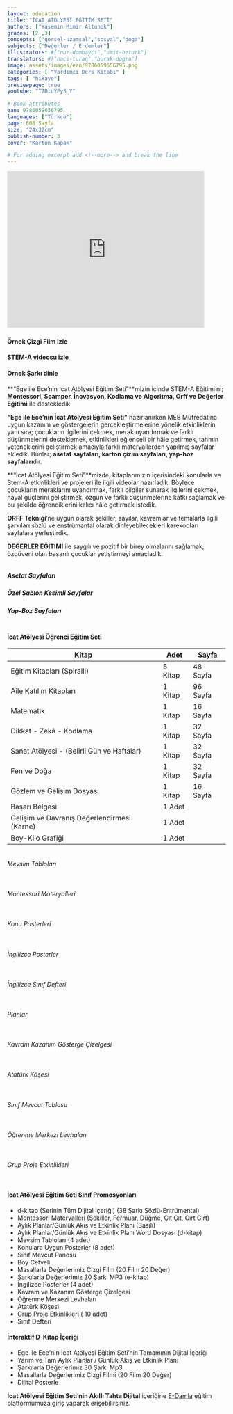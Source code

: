 ```yaml
---
layout: education
title: "İCAT ATÖLYESİ EĞİTİM SETİ"
authors: ["Yasemin Mimir Altunok"]
grades: [2 ,3]
concepts: ["gorsel-uzamsal","sosyal","doga"]
subjects: ["Değerler / Erdemler"]
illustrators: #["nur-dombayci","umit-ozturk"]
translators: #["naci-turan","burak-dogru"]
image: assets/images/ean/9786059656795.png
categories: [ "Yardımcı Ders Kitabı" ]
tags: [ "hikaye"]
previewpage: true
youtube: "T7DtuYFyS_Y"

# Book attributes
ean: 9786059656795
languages: ["Türkçe"]
page: 608 Sayfa
size: "24x32cm"
publish-number: 3
cover: "Karton Kapak"

# For adding excerpt add <!--more--> and break the line
---
```

<!--more--> 
<iframe src="https://www.youtube.com/embed/T7DtuYFyS_Y?rel=0&amp;enablejsapi=1&amp;wmode=opaque" width="90%"
  height="360px" frameborder="0" allowfullscreen="allowfullscreen"></iframe>
<img src="/assets/images/educations/icat-atolyesi/icat-atolyesi-resim-yazi.png" alt="">

<div class="container">
  <div class="row">
    <div class="col-4">
      <h4>Örnek Çizgi Film izle</h4>
      <a href="https://youtu.be/CXG45Y4Ct9o" target="_blank">
        <i class="mdi mdi-youtube fa-4x" style="color: red;"></i>
      </a>
    </div>
    <div class="col-4">
      <h4>STEM-A videosu izle</h4>
      <a href="https://youtu.be/Gw6MmUqk6_Q" target="_blank">
        <i class="mdi mdi-youtube fa-4x" style="color: red;"></i>
      </a>
    </div>
    <div class="col-4">
      <h4>Örnek Şarkı dinle</h4>
      <a href="http://edam.la/orff/" target="_blank">
        <i class="mdi mdi-music-clef-treble fa-4x" style="color:#007bff ;"></i>
      </a>
    </div>
  </div>
</div>

**“Ege ile Ece’nin İcat Atölyesi Eğitim Seti”**mizin içinde STEM-A Eğitimi’ni; **Montessori, Scamper, İnovasyon, Kodlama
ve Algoritma, Orff ve Değerler Eğitimi** ile destekledik.

**“Ege ile Ece’nin İcat Atölyesi Eğitim Seti”** hazırlanırken MEB Müfredatına uygun kazanım ve göstergelerin
gerçekleştirmelerine yönelik etkinliklerin yanı sıra; çocukların ilgilerini çekmek, merak uyandırmak ve farklı
düşünmelerini desteklemek, etkinlikleri eğlenceli bir hâle getirmek, tahmin yeteneklerini geliştirmek amacıyla farklı
materyallerden yapılmış sayfalar ekledik. Bunlar; **asetat sayfaları, karton çizim sayfaları, yap-boz sayfaları**dır.

**“İcat Atölyesi Eğitim Seti”**mizde; kitaplarımızın içerisindeki konularla ve Stem-A etkinlikleri ve projeleri ile
ilgili videolar hazırladık. Böylece çocukların meraklarını uyandırmak, farklı bilgiler sunarak ilgilerini çekmek, hayal
güçlerini geliştirmek, özgün ve farklı düşünmelerine katkı sağlamak ve bu
şekilde öğrendiklerini kalıcı hâle getirmek istedik.

**ORFF Tekniği**’ne uygun olarak şekiller, sayılar, kavramlar ve temalarla ilgili şarkıları sözlü ve enstrümantal olarak
dinleyebilecekleri karekodları sayfalara yerleştirdik.

**DEĞERLER EĞİTİMİ** ile saygılı ve pozitif bir birey olmalarını sağlamak,
özgüveni olan başarılı çocuklar yetiştirmeyi amaçladık.

<div class="container">
  <div class="row">
    <div class="col-6 col-md-4">
      <img src="/assets/images/educations/icat-atolyesi/stema.png" alt="">
    </div>
    <div class="col-6 col-md-4">
      <img src="/assets/images/educations/icat-atolyesi/scamper.png" alt="">
    </div>
    <div class="col-6 col-md-4">
      <img src="/assets/images/educations/icat-atolyesi/degerler-egitimi.png" alt="">
    </div>
  </div>
  <div class="row">
    <div class="col-6 col-md-4">
      <img src="/assets/images/educations/icat-atolyesi/montessori.png" alt="">
    </div>
    <div class="col-6 col-md-4">
      <img src="/assets/images/educations/icat-atolyesi/orf.png" alt="">
    </div>
    <div class="col-6 col-md-4">
      <img src="/assets/images/educations/icat-atolyesi/inovasyon.png" alt="">
    </div>
  </div>
  <div class="row">
    <div class="col-6 col-md-3">
      <img class="zoom" src="/assets/images/educations/icat-atolyesi/kitap1.jpg" alt="">
    </div>
    <div class="col-6 col-md-3">
      <img class="zoom" src="/assets/images/educations/icat-atolyesi/kitap2.jpg" alt="">
    </div>
    <div class="col-6 col-md-3">
      <img class="zoom" src="/assets/images/educations/icat-atolyesi/kitap3.jpg" alt="">
    </div>
    <div class="col-6 col-md-3">
      <img class="zoom" src="/assets/images/educations/icat-atolyesi/kitap4.jpg" alt="">
    </div>
  </div>
  <div class="row">
    <div class="col-6 col-md-3">
      <img class="zoom" src="/assets/images/educations/icat-atolyesi/kitap5.jpg" alt="">
    </div>
    <div class="col-6 col-md-3">
      <img class="zoom" src="/assets/images/educations/icat-atolyesi/kitap6.jpg" alt="">
    </div>
    <div class="col-6 col-md-3">
      <img class="zoom" src="/assets/images/educations/icat-atolyesi/kitap7.jpg" alt="">
    </div>
    <div class="col-6 col-md-3">
      <img class="zoom" src="/assets/images/educations/icat-atolyesi/kitap8.jpg" alt="">
    </div>
  </div>
  <div class="row">
    <div class="col-3">
      <h5><i class="fas fa-circle mr-2" style="color: red;"></i>Asetat Sayfaları</h5>
    </div>
    <div class="col-5">
      <h5><i class="fas fa-circle mr-2" style="color: red;"></i>Özel Şablon Kesimli Sayfalar</h5>
    </div>
    <div class="col-4">
      <h5><i class="fas fa-circle mr-2" style="color: red;"></i>Yap-Boz Sayfaları</h5>
    </div>
  </div>
  <div class="row">
    <div class="col-6 col-md-4">
      <img class="zoom" src="/assets/images/educations/icat-atolyesi/aile-katilim.png" alt="">
    </div>
    <div class="col-6 col-md-4">
      <img class="zoom" src="/assets/images/educations/icat-atolyesi/dikkat-zeka-kodlama.png" alt="">
    </div>
    <div class="col-6 col-md-4">
      <img class="zoom" src="/assets/images/educations/icat-atolyesi/sanat-atolyesi.png" alt="">
    </div>
  </div>
  <div class="row">
    <div class="col-6 col-md-4">
      <img class="zoom" src="/assets/images/educations/icat-atolyesi/fen-doga.png" alt="">
    </div>
    <div class="col-6 col-md-4">
      <img class="zoom" src="/assets/images/educations/icat-atolyesi/matematik.png" alt="">
    </div>
    <div class="col-6 col-md-4">
      <img class="zoom" src="/assets/images/educations/icat-atolyesi/gozlem-gelisim-dosyasi.png" alt="">
    </div>
  </div>
  <div class="row">
    <div class="col-6 col-md-4">
      <img class="zoom" src="/assets/images/educations/icat-atolyesi/boy-kilo-grafigi.png" alt="">
    </div>
    <div class="col-6 col-md-4">
      <img class="zoom" src="/assets/images/educations/icat-atolyesi/degerlendirme-gelisim-tablosu.png" alt="">
    </div>
    <div class="col-6 col-md-4">
      <img class="zoom" src="/assets/images/educations/icat-atolyesi/basari-belgesi.png" alt="">
    </div>
  </div>
</div>

#### İcat Atölyesi Öğrenci Eğitim Seti

| Kitap | Adet | Sayfa |
| ------------------------------------------- | --------- | -------- |
| Eğitim Kitapları (Spiralli) | 5 Kitap | 48 Sayfa |
| Aile Katılım Kitapları | 1 Kitap | 96 Sayfa |
| Matematik | 1 Kitap | 16 Sayfa |
| Dikkat - Zekâ - Kodlama | 1 Kitap | 32 Sayfa |
| Sanat Atölyesi - (Belirli Gün ve Haftalar) | 1 Kitap | 32 Sayfa |
| Fen ve Doğa | 1 Kitap | 32 Sayfa |
| Gözlem ve Gelişim Dosyası | 1 Kitap | 16 Sayfa |
| Başarı Belgesi | 1 Adet |
| Gelişim ve Davranış Değerlendirmesi (Karne) | 1 Adet |
| Boy-Kilo Grafiği | 1 Adet |


<img src="/assets/images/educations/icat-atolyesi/sinif-promosyonlari-yazi.png" alt="">

<div class="container">
  <div class="row">
    <div class="col-6">
      <h6>Mevsim Tabloları</h6>
      <img src="/assets/images/educations/icat-atolyesi/mevsim-tablolari.jpg" alt="">
    </div>
    <div class="col-6">
      <h6>Montessori Materyalleri</h6>
      <img src="/assets/images/educations/icat-atolyesi/montessori-materyal.jpg" alt="">
    </div>
  </div>
  <div class="row">
    <div class="col-6">
      <h6>Konu Posterleri</h6>
      <img src="/assets/images/educations/icat-atolyesi/konu-posterleri.jpg" alt="">
    </div>
    <div class="col-6">
      <h6>İngilizce Posterler</h6>
      <img src="/assets/images/educations/icat-atolyesi/ingilizce-posterler.jpg" alt="">
    </div>
  </div>
  <div class="row">
    <div class="col-6 col-md-4">
      <h6>İngilizce Sınıf Defteri</h6>
      <img class="zoom" src="/assets/images/educations/icat-atolyesi/sinif-defteri.jpg" alt="">
    </div>
    <div class="col-6 col-md-4">
      <h6>Planlar</h6>
      <img class="zoom" src="/assets/images/educations/icat-atolyesi/planlar.jpg" alt="">
    </div>
    <div class="col-6 col-md-4">
      <h6>Kavram Kazanım Gösterge Çizelgesi</h6>
      <img class="zoom" src="/assets/images/educations/icat-atolyesi/kavram-kazanim-gostergesi.png" alt="">
    </div>
  </div>
  <div class="row">
    <div class="col-6 col-md-6">
      <h6>Atatürk Köşesi</h6>
      <img class="zoom" src="/assets/images/educations/icat-atolyesi/ataturk-kosesi.jpg" alt="">
    </div>
    <div class="col-6 col-md-6">
      <h6>Sınıf Mevcut Tablosu</h6>
      <img class="zoom" src="/assets/images/educations/icat-atolyesi/sinif-mevcut-tablosu.png" alt="">
    </div>
  </div>
  <div class="row">
    <div class="col-6">
      <h6>Öğrenme Merkezi Levhaları</h6>
      <img src="/assets/images/educations/icat-atolyesi/ogrenme-levhalari.jpg" alt="">
    </div>
    <div class="col-6">
      <h6>Grup Proje Etkinlikleri</h6>
      <img src="/assets/images/educations/icat-atolyesi/grup-etkinlikleri.jpg" alt="">
    </div>
  </div>
</div>

#### İcat Atölyesi Eğitim Seti Sınıf Promosyonları
- d-kitap (Serinin Tüm Dijital İçeriği) (38 Şarkı Sözlü-Entrümental)
- Montessori Materyalleri (Şekiller, Fermuar, Düğme, Çıt Çıt, Cırt Cırt)
- Aylık Planlar/Günlük Akış ve Etkinlik Planı (Basılı)
- Aylık Planlar/Günlük Akış ve Etkinlik Planı Word Dosyası (d-kitap)
- Mevsim Tabloları (4 adet)
- Konulara Uygun Posterler (8 adet)
- Sınıf Mevcut Panosu
- Boy Cetveli
- Masallarla Değerlerimiz Çizgi Film (20 Film 20 Değer)
- Şarkılarla Değerlerimiz 30 Şarkı MP3 (e-kitap)
- İngilizce Posterler (4 adet)
- Kavram ve Kazanım Gösterge Çizelgesi
- Öğrenme Merkezi Levhaları
- Atatürk Köşesi
- Grup Proje Etkinlikleri ( 10 adet)
- Sınıf Defteri

#### İnteraktif D-Kitap İçeriği
- Ege ile Ece'nin İcat Atölyesi Eğitim Seti’nin Tamamının Dijital İçeriği
- Yarım ve Tam Aylık Planlar / Günlük Akış ve Etkinlik Planı
- Şarkılarla Değerlerimiz 30 Şarkı Mp3
- Masallarla Değerlerimiz Çizgi Filmi (20 Film 20 Değer)
- Dijital Posterle

**İcat Atölyesi Eğitim Seti’nin Akıllı Tahta Dijital** içeriğine <a href="https://e-damla.com.tr/ "
  target="_blank">E-Damla</a> eğitim platformumuza giriş yaparak erişebilirsiniz.